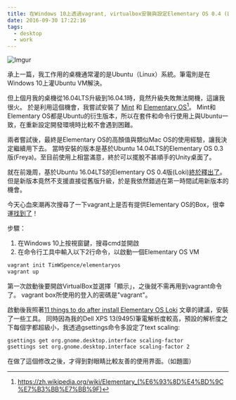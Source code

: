 ```yaml
---
title: 在Windows 10上透過vagrant, virtualbox安裝與設定Elementary OS 0.4 (Loki)
date: 2016-09-30 17:22:16
tags:
  - desktop
  - work
---
```


![Imgur](http://i.imgur.com/hlzcMQm.png)

承上一篇，我工作用的桌機通常灌的是Ubuntu（Linux）系統。筆電則是在Windows 10上灌Ubuntu VM解決。

但上個月我的桌機從16.04LTS升級到16.04.1時，竟然升級失敗無法開機，這讓我很火。
於是利用這個機會，我嘗試安裝了 [Mint](https://www.linuxmint.com/) 和 [Elementary OS](http://elementary.io/)[^1]。
Mint和Elementary OS都是Ubuntu的衍生版本，所以在套件和命令行使用上與Ubuntu一致，在重新設定開發環境時比較不會遇到困難。

兩者嘗試後，最終是Elementary OS的高顏值與類似Mac OS的使用經驗，讓我決定繼續用下去。
當時安裝的版本是基於Ubuntu 14.04LTS的Elementary OS 0.3版(Freya)。至目前使用上相當滿意，終於可以擺脫不甚順手的Unity桌面了。

就在前幾周，基於Ubuntu 16.04LTS的Elementary OS 0.4版(Loki)[終於釋出了](http://blog.elementary.io/post/147637979911/loki-04-stable-release)。
但是新版本竟然不支援直接從舊版升級，於是我依然錯過在第一時間試用新版本的機會。

今天心血來潮再次搜尋了一下vagrant上是否有提供Elementary OS的Box，很幸運[找到了](https://atlas.hashicorp.com/TimWSpence/boxes/elementaryos)！

步驟：

1. 在Windows 10上按視窗鍵，搜尋cmd並開啟
2. 在命令行工具中輸入以下2行命令，以啟動一個Elementary OS VM

```sh
vagrant init TimWSpence/elementaryos
vagrant up
```

第一次啟動後要開啟VirtualBox並選擇「顯示」，之後就不需再用到vagrant命令了。
vagrant box所使用的登入的密碼是"vagrant"。

啟動後我照著[11 things to do after install Elementary OS Loki](https://itsfoss.com/things-to-do-after-installing-elementary-os-loki/) 文章的建議，安裝了一些工具。
同時因為我的Dell XPS 13(9495)筆電解析度較高，預設的解析度之下每個字都超級小，我透過gsettings命令多設定了text scaling:

```sh
gsettings get org.gnome.desktop.interface scaling-factor
gsettings set org.gnome.desktop.interface scaling-factor 2
```

在做了這個修改之後，才得到對眼睛比較友善的使用界面。（如題圖）

[^1]: https://zh.wikipedia.org/wiki/Elementary_(%E6%93%8D%E4%BD%9C%E7%B3%BB%E7%BB%9F)
